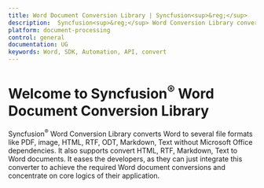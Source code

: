 ```yaml
---
title: Word Document Conversion Library | Syncfusion<sup>&reg;</sup>
description:  Syncfusion<sup>&reg;</sup> Word Conversion Library converts Word to several file formats like PDF, image, HTML, RTF, ODT, Markdown, Text without Microsoft Office dependencies.
platform: document-processing
control: general
documentation: UG
keywords: Word, SDK, Automation, API, convert
---
```


# Welcome to Syncfusion<sup>&reg;</sup> Word Document Conversion Library

Syncfusion<sup>&reg;</sup> Word Conversion Library converts Word to several file formats like PDF, image, HTML, RTF, ODT, Markdown, Text without Microsoft Office dependencies. It also supports convert HTML, RTF, Markdown, Text to Word documents. It eases the developers, as they can just integrate this converter to achieve the required Word document conversions and concentrate on core logics of their application.
